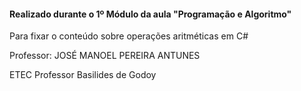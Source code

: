 #### Realizado durante o 1º Módulo da aula "Programação e Algoritmo"

Para fixar o conteúdo sobre operações aritméticas em C#

Professor: JOSÉ MANOEL PEREIRA ANTUNES

ETEC Professor Basilides de Godoy



